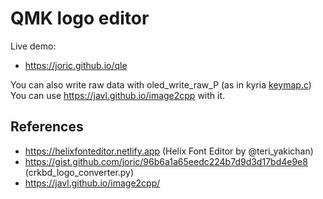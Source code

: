 # QMK logo editor

Live demo: 

* https://joric.github.io/qle

You can also write raw data with oled_write_raw_P (as in kyria [keymap.c](https://github.com/qmk/qmk_firmware/blob/master/keyboards/kyria/keymaps/default/keymap.c#L138-L149))
You can use https://javl.github.io/image2cpp with it.

## References

* https://helixfonteditor.netlify.app (Helix Font Editor by @teri_yakichan)
* https://gist.github.com/joric/96b6a1a65eedc224b7d9d3d17bd4e9e8 (crkbd_logo_converter.py)
* https://javl.github.io/image2cpp/

